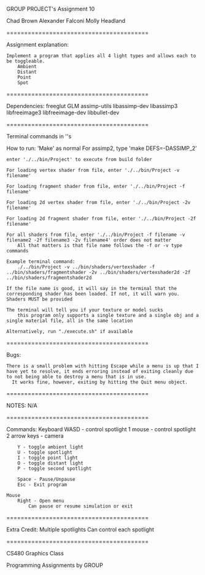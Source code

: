 GROUP PROJECT's Assignment 10

Chad Brown
Alexander Falconi
Molly Headland

========================================

Assignment explanation:

    Implement a program that applies all 4 light types and allows each to be toggleable.
        Ambient
        Distant
        Point
        Spot

========================================

Dependencies:
    freeglut
    GLM
    assimp-utils
    libassimp-dev
    libassimp3
    libfreeimage3
    libfreeimage-dev
    libbullet-dev

========================================

Terminal commands in ''s

How to run:
    'Make' as normal
        For assimp2, type 'make DEFS=-DASSIMP_2'

    enter './../bin/Project' to execute from build folder

    For loading vertex shader from file, enter './../bin/Project -v filename'

    For loading fragment shader from file, enter './../bin/Project -f filename'

    For loading 2d vertex shader from file, enter './../bin/Project -2v filename'

    For loading 2d fragment shader from file, enter './../bin/Project -2f filename'

    For all shaders from file, enter './../bin/Project -f filename -v filename2 -2f filename3 -2v filename4' order does not matter
        All that matters is that file name follows the -f or -v type commands

    Example terminal command:
        ./../bin/Project -v ../bin/shaders/vertexshader -f ../bin/shaders/fragmentshader -2v ../bin/shaders/vertexshader2d -2f ../bin/shaders/fragmentshader2d

    If the file name is good, it will say in the terminal that the corresponding shader has been loaded. If not, it will warn you. Shaders MUST be provided

    The terminal will tell you if your texture or model sucks
        this program only supports a single texture and a single obj and a single material file, all in the same location

    Alternatively, run "./execute.sh" if available

========================================

Bugs:

    There is a small problem with hitting Escape while a menu is up that I have yet to resolve, it ends erroring instead of exiting cleanly due to not being able to destroy a menu that is in use.
      It works fine, however, exiting by hitting the Quit menu object.

========================================

NOTES:
    N/A

========================================

Commands:
    Keyboard
        WASD - control spotlight 1
        mouse - control spotlight 2
        arrow keys - camera

        Y - toggle ambient light
        U - toggle spotlight
        I - toggle point light
        O - toggle distant light
        P - toggle second spotlight

        Space - Pause/Unpause
        Esc - Exit program

    Mouse
        Right - Open menu
            Can pause or resume simulation or exit

========================================

Extra Credit: 
    Multiple spotlights
    Can control each spotlight

========================================

CS480 Graphics Class

Programming Assignments by GROUP
